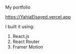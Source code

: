 My portfolio

https://YahiaElsayed.vercel.app

I built it using: 
1. React.js
2. React Router
3. Framer Motion
